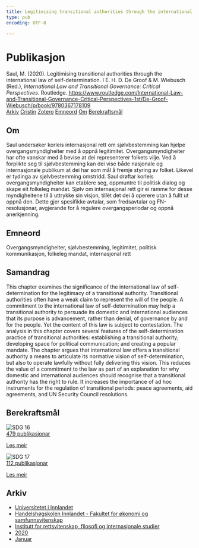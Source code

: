 ```yaml
---
title: Legitimising transitional authorities through the international law of self-determination
type: pub
encoding: UTF-8

---
```

<h1>Publikasjon</h1>
<article id="csl-bib-container-SXYUS3XQ" class="csl-bib-container">
  <div class="csl-bib-body"> <div class="csl-entry">Saul, M. (2020). Legitimising transitional authorities through the international law of self-determination. I E. H. D. De Groof &#38; M. Wiebusch (Red.), <i>International Law and Transitional Governance: Critical Perspectives</i>. Routledge. <a href="https://www.routledge.com/International-Law-and-Transitional-Governance-Critical-Perspectives-1st/De-Groof-Wiebusch/p/book/9780367178109">https://www.routledge.com/International-Law-and-Transitional-Governance-Critical-Perspectives-1st/De-Groof-Wiebusch/p/book/9780367178109</a></div> </div>
  <div class="csl-bib-buttons">
    <a href="#taxonomy-article-SXYUS3XQ" alt="archive" class="csl-bib-button">Arkiv</a>
    <a href="https://app.cristin.no/results/show.jsf?id=1771497" alt="Cristin" class="csl-bib-button">Cristin</a>
    <a href="http://zotero.org/groups/5881554/items/SXYUS3XQ" alt="Zotero" class="csl-bib-button">Zotero</a>
    <a href="#keywords-article-SXYUS3XQ" alt="keywords" class="csl-bib-button">Emneord</a>
    <a href="#about-article-SXYUS3XQ" alt="about_pub" class="csl-bib-button">Om</a>
    <a href="#sdg-article-SXYUS3XQ" alt="sdg" class="csl-bib-button">Berekraftsmål</a>
  </div>
  <div id="csl-bib-meta-container-SXYUS3XQ"></div>
</article>
<div id="csl-bib-meta-SXYUS3XQ" class="csl-bib-meta">
  <article id="about-article-SXYUS3XQ" class="about_pub-article">
    <h1>Om</h1>
    Saul undersøker korleis internasjonal rett om sjølvbestemming kan hjelpe overgangsmyndigheiter med å oppnå legitimitet. Overgangsmyndigheiter har ofte vanskar med å bevise at dei representerer folkets vilje. Ved å forplikte seg til sjølvbestemming kan dei vise både nasjonale og internasjonale publikum at dei har som mål å fremje styring av folket. Likevel er tydinga av sjølvbestemming omstridd. Saul drøftar korleis overgangsmyndigheiter kan etablere seg, oppmuntre til politisk dialog og skape eit folkeleg mandat. Sjølv om internasjonal rett gir ei ramme for desse myndigheitene til å uttrykke sin visjon, tillèt det dei å operere utan å fullt ut oppnå den. Dette gjer spesifikke avtalar, som fredsavtalar og FN-resolusjonar, avgjerande for å regulere overgangsperiodar og oppnå anerkjenning.
  </article>
  <article id="keywords-article-SXYUS3XQ" class="keywords-article">
    <h1>Emneord</h1>
    Overgangsmyndigheiter, sjølvbestemming, legitimitet, politisk kommunikasjon, folkeleg mandat, internasjonal rett
  </article>
  <article id="abstract-article-SXYUS3XQ" class="abstract-article">
    <h1>Samandrag</h1>
    This chapter examines the significance of the international law of self-determination for the legitimacy of a transitional authority. Transitional authorities often have a weak claim to represent the will of the people. A commitment to the international law of self-determination may help a transitional authority to persuade its domestic and international audiences that its purpose is advancement, rather than denial, of governance by and for the people. Yet the content of this law is subject to contestation. The analysis in this chapter covers several features of the self-determination practice of transitional authorities: establishing a transitional authority; developing space for political communication; and creating a popular mandate. The chapter argues that international law offers a transitional authority a means to articulate its normative vision of self-determination, but also to operate lawfully without fully delivering this vision. This reduces the value of a commitment to the law as part of an explanation for why domestic and international audiences should recognise that a transitional authority has the right to rule. It increases the importance of ad hoc instruments for the regulation of transitional periods: peace agreements, aid agreements, and UN Security Council resolutions.
  </article>
  <article id="sdg-article-SXYUS3XQ" class="sdg-article">
    <h1>Berekraftsmål</h1>
    <div class="sdg-container"><div id="sdg16" class="sdg">
        <img src="{{< params subfolder >}}images/sdg/sdg16_nn.png" class="image" alt="SDG 16">
        <div class="sdg-overlay">
          <a href="/nn/archive/?key=?sdg=16#archive" class="sdg-publication-count"><span>479</span> publikasjonar</a>
          <p><a href="https://fn.no/om-fn/fns-baerekraftsmaal/fred-rettferdighet-og-velfungerende-institusjoner?lang=nno-NO" class="sdg-read-more">Les meir</a></p>
        </div>
      </div> <div id="sdg17" class="sdg">
        <img src="{{< params subfolder >}}images/sdg/sdg17_nn.png" class="image" alt="SDG 17">
        <div class="sdg-overlay">
          <a href="/nn/archive/?key=?sdg=17#archive" class="sdg-publication-count"><span>112</span> publikasjonar</a>
          <p><a href="https://fn.no/om-fn/fns-baerekraftsmaal/samarbeid-for-aa-naa-maalene?lang=nno-NO" class="sdg-read-more">Les meir</a></p>
        </div>
      </div></div>
  </article>
  <article id="taxonomy-article-SXYUS3XQ" class="taxonomy-article">
    <h1>Arkiv</h1>
    <ul>
      <li>
        <a href="/nn/archive/?key=3DCRN523">Universitetet i Innlandet</a>
      </li>
      <li>
        <a href="/nn/archive/?key=DU8Q9LN9">Handelshøgskolen Innlandet - Fakultet for økonomi og samfunnsvitenskap</a>
      </li>
      <li>
        <a href="/nn/archive/?key=ITYAG68H">Institutt for rettsvitenskap, filosofi og internasjonale studier</a>
      </li>
      <li>
        <a href="/nn/archive/?key=JASBEF8B">2020</a>
      </li>
      <li>
        <a href="/nn/archive/?key=H9I38EXW">Januar</a>
      </li>
    </ul>
  </article>
</div>
